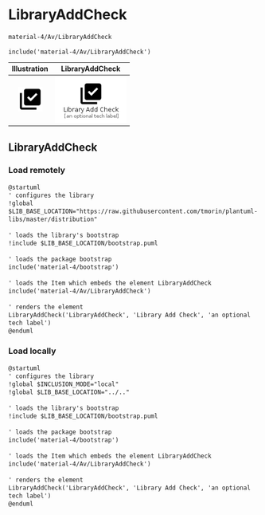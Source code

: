 # LibraryAddCheck


```text
material-4/Av/LibraryAddCheck
```

```text
include('material-4/Av/LibraryAddCheck')
```



| Illustration | LibraryAddCheck |
| :---: | :---: |
| ![illustration for Illustration](../../material-4/Av/LibraryAddCheck.png) | ![illustration for LibraryAddCheck](../../material-4/Av/LibraryAddCheck.Local.png) |




## LibraryAddCheck

### Load remotely
```plantuml
@startuml
' configures the library
!global $LIB_BASE_LOCATION="https://raw.githubusercontent.com/tmorin/plantuml-libs/master/distribution"

' loads the library's bootstrap
!include $LIB_BASE_LOCATION/bootstrap.puml

' loads the package bootstrap
include('material-4/bootstrap')

' loads the Item which embeds the element LibraryAddCheck
include('material-4/Av/LibraryAddCheck')

' renders the element
LibraryAddCheck('LibraryAddCheck', 'Library Add Check', 'an optional tech label')
@enduml
```

### Load locally
```plantuml
@startuml
' configures the library
!global $INCLUSION_MODE="local"
!global $LIB_BASE_LOCATION="../.."

' loads the library's bootstrap
!include $LIB_BASE_LOCATION/bootstrap.puml

' loads the package bootstrap
include('material-4/bootstrap')

' loads the Item which embeds the element LibraryAddCheck
include('material-4/Av/LibraryAddCheck')

' renders the element
LibraryAddCheck('LibraryAddCheck', 'Library Add Check', 'an optional tech label')
@enduml
```


